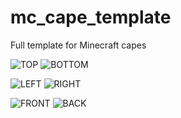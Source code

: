# mc_cape_template
Full template for Minecraft capes

![TOP](https://img.shields.io/badge/%E2%97%BC-TOP-%230ED145?style=for-the-badge)
![BOTTOM](https://img.shields.io/badge/%E2%97%BC-BOTTOM-%23B83DBA?style=for-the-badge)

![LEFT](https://img.shields.io/badge/%E2%97%BC-LEFT-%2388001B?style=for-the-badge)
[  ]()![RIGHT](https://img.shields.io/badge/%E2%97%BC-RIGHT-%233F48CC?style=for-the-badge)

![FRONT](https://img.shields.io/badge/%E2%97%BC-FRONT-%2300A8F3?style=for-the-badge)
![BACK](https://img.shields.io/badge/%E2%97%BC-BACK-%23FFCA18?style=for-the-badge)
